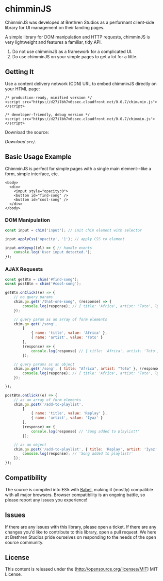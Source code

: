 # chimminJS #

ChimminJS was developed at Brethren Studios as a performant client-side library for UI management on their landing pages.

A simple library for DOM manipulation and HTTP requests, chimminJS is very lightweight and features a familiar, tidy API.

1. Do not use chimminJS as a framework for a complicated UI.
2. Do use chimminJS on your simple pages to get a lot for a little.

## Getting It ##

Use a content delivery network (CDN) URL to embed chimminJS directly on your HTML page:
```
/* production-ready, minified version */
<script src="https://d27ilbh7v6ssec.cloudfront.net/0.0.7/chim.min.js"></script>
```
```
/* developer-friendly, debug version */
<script src="https://d27ilbh7v6ssec.cloudfront.net/0.0.7/chimmin.js"></script>
```

Download the source:

*Download `src/`.*

## Basic Usage Example ##

ChimminJS is perfect for simple pages with a single main element--like a form, simple interface, etc.

```
<body>
  <div>
    <input style="opacity:0">
    <button id="find-song" />
    <button id="cool-song" />
  </div>
</body>
```

### DOM Manipulation ###

```javascript
const input = chim('input'); // init chim element with selector

input.applyCss('opacity', '1'); // apply CSS to element

input.onKeyup((el) => { // handle events
    console.log('User input detected.');
});
```

### AJAX Requests ###
```javascript
const getBtn = chim('#find-song');
const postBtn = chim('#cool-song');

getBtn.onClick((e) => {
    // no query params
    chim.go.get('/that-one-song', (response) => {
        console.log(response); // { title: 'Africa', artist: 'Toto', lyrics: 'I heard the drums...' }
    });

    // query param as an array of form elements
    chim.go.get('/song', 
        [
            { name: 'title', value: 'Africa' }, 
            { name: 'artist', value: 'Toto' }
        ],
        (response) => {
            console.log(response) // { title: 'Africa', artist: 'Toto', lyrics: 'I heard the drums...' }
        });

    // query params as an object
    chim.go.get('/song', { title: "Africa", artist: "Toto" }, (response) => {
        console.log(response); // { title: 'Africa', artist: 'Toto', lyrics: 'I heard the drums...' }
    });

});

postBtn.onClick((e) => {
    // as an array of form elements
    chim.go.post('/add-to-playlist', 
        [
            { name: 'title', value: 'Replay' }, 
            { name: 'artist', value: 'Iyaz' }
        ],
        (response) => {
            console.log(response) // 'Song added to playlist!'
        });

    // as an object
    chim.go.post('/add-to-playlist', { title: 'Replay', artist: 'Iyaz' }, (response) => {
        console.log(response); // 'Song added to playlist!'
    });
});
```

## Compatibility ##

The source is compiled into ES5 with [Babel](https://babeljs.io/), making it (mostly) compatible with all major browsers. Browser compatibility is an ongoing battle, so please report any issues you experience!

## Issues ##

If there are any issues with this library, please open a ticket. If there are any changes you'd like to contribute to this library, open a pull request. We here at Brethren Studios pride ourselves on responding to the needs of the open source community.

## License ##
This content is released under the (http://opensource.org/licenses/MIT) MIT License.

